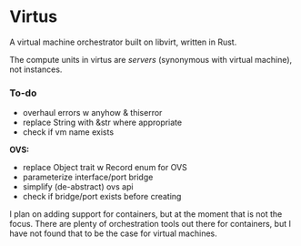# Virtus

A virtual machine orchestrator built on libvirt, written in Rust.

The compute units in virtus are *servers* (synonymous with virtual machine), not instances.

### To-do

- overhaul errors w anyhow & thiserror
- replace String with &str where appropriate
- check if vm name exists

**OVS:**
- replace Object trait w Record enum for OVS
- parameterize interface/port bridge
- simplify (de-abstract) ovs api
- check if bridge/port exists before creating

I plan on adding support for containers, but at the moment that is not the focus. There are plenty of orchestration tools out there for containers, but I have not found that to be the case for virtual machines. 
